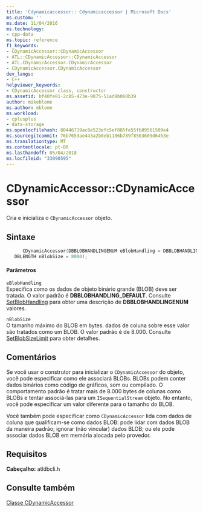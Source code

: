 ```yaml
---
title: 'Cdynamicaccessor:: Cdynamicaccessor | Microsoft Docs'
ms.custom: ''
ms.date: 11/04/2016
ms.technology:
- cpp-data
ms.topic: reference
f1_keywords:
- CDynamicAccessor::CDynamicAccessor
- ATL::CDynamicAccessor::CDynamicAccessor
- ATL.CDynamicAccessor.CDynamicAccessor
- CDynamicAccessor.CDynamicAccessor
dev_langs:
- C++
helpviewer_keywords:
- CDynamicAccessor class, constructor
ms.assetid: bf40fe81-2c85-473e-9075-51ad9b060b39
author: mikeblome
ms.author: mblome
ms.workload:
- cplusplus
- data-storage
ms.openlocfilehash: 80446719ac8e523efc5ef885fe55fb89561509e4
ms.sourcegitcommit: 76b7653ae443a2b8eb1186b789f8503609d6453e
ms.translationtype: MT
ms.contentlocale: pt-BR
ms.lasthandoff: 05/04/2018
ms.locfileid: "33090595"
---
```

# <a name="cdynamicaccessorcdynamicaccessor"></a>CDynamicAccessor::CDynamicAccessor
Cria e inicializa o `CDynamicAccessor` objeto.  
  
## <a name="syntax"></a>Sintaxe  
  
```cpp
      CDynamicAccessor(DBBLOBHANDLINGENUM eBlobHandling = DBBLOBHANDLING_DEFAULT,   
   DBLENGTH nBlobSize = 8000);  
```  
  
#### <a name="parameters"></a>Parâmetros  
 `eBlobHandling`  
 Especifica como os dados de objeto binário grande (BLOB) deve ser tratada. O valor padrão é **DBBLOBHANDLING_DEFAULT**. Consulte [SetBlobHandling](../../data/oledb/cdynamicaccessor-setblobhandling.md) para obter uma descrição de **DBBLOBHANDLINGENUM** valores.  
  
 `nBlobSize`  
 O tamanho máximo do BLOB em bytes. dados de coluna sobre esse valor são tratados como um BLOB. O valor padrão é de 8.000. Consulte [SetBlobSizeLimit](../../data/oledb/cdynamicaccessor-setblobsizelimit.md) para obter detalhes.  
  
## <a name="remarks"></a>Comentários  
 Se você usar o construtor para inicializar o `CDynamicAccessor` do objeto, você pode especificar como ele associará BLOBs. BLOBs podem conter dados binários como código de gráficos, som ou compilado. O comportamento padrão é tratar mais de 8.000 bytes de colunas como BLOBs e tentar associá-las para um `ISequentialStream` objeto. No entanto, você pode especificar um valor diferente para o tamanho do BLOB.  
  
 Você também pode especificar como `CDynamicAccessor` lida com dados de coluna que qualificam-se como dados BLOB: pode lidar com dados BLOB da maneira padrão; ignorar (não vincular) dados BLOB; ou ele pode associar dados BLOB em memória alocada pelo provedor.  
  
## <a name="requirements"></a>Requisitos  
 **Cabeçalho:** atldbcli.h  
  
## <a name="see-also"></a>Consulte também  
 [Classe CDynamicAccessor](../../data/oledb/cdynamicaccessor-class.md)